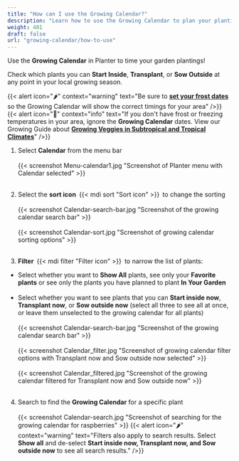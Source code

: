 ```yaml
---
title: "How can I use the Growing Calendar?"
description: "Learn how to use the Growing Calendar to plan your plantings"
weight: 401
draft: false
url: "growing-calendar/how-to-use"
---
```


Use the **Growing Calendar** in Planter to time your garden plantings!

Check which plants you can **Start Inside**, **Transplant**, or **Sow Outside** at any point in your local growing season.

{{< alert icon="🌶️" context="warning" text="Be sure to [**set your frost dates**](../../getting-started/frost-dates) so the Growing Calendar will show the correct timings for your area" />}}
{{< alert icon="🌴" context="info" text="If you don't have frost or freezing temperatures in your area, ignore the **Growing Calendar** dates. View our Growing Guide about [**Growing Veggies in Subtropical and Tropical Climates**](https://blog.planter.garden/posts/growing-veggies-in-subtropical-and-tropical-climates/)" />}}

1. Select **Calendar** from the menu bar<br /><br />
{{< screenshot Menu-calendar1.jpg "Screenshot of Planter menu with Calendar selected" >}}<br /><br />

2. Select the **sort icon** {{< mdi sort "Sort icon" >}} to change the sorting<br /><br />
{{< screenshot Calendar-search-bar.jpg "Screenshot of the growing calendar search bar" >}}<br /><br />
{{< screenshot Calendar-sort.jpg "Screenshot of growing calendar sorting options" >}}<br /><br />

3. **Filter** {{< mdi filter "Filter icon" >}} to narrow the list of plants:<br />
- Select whether you want to **Show All** plants, see only your **Favorite plants** or see only the plants you have planned to plant **In Your Garden**<br /><br />
- Select whether you want to see plants that you can **Start inside now**, **Transplant now**, or **Sow outside now** (select all three to see all at once, or leave them unselected to the growing calendar for all plants)<br /><br />
{{< screenshot Calendar-search-bar.jpg "Screenshot of the growing calendar search bar" >}}<br /><br />
{{< screenshot Calendar_filter.jpg "Screenshot of growing calendar filter options with Transplant now and Sow outside now selected" >}}<br /><br />
{{< screenshot Calendar_filtered.jpg "Screenshot of the growing calendar filtered for Transplant now and Sow outside now" >}}<br /><br />

4. Search to find the **Growing Calendar** for a specific plant<br /><br />
{{< screenshot Calendar-search.jpg "Screenshot of searching for the growing calendar for raspberries" >}}
{{< alert icon="🌶️" context="warning" text="Filters also apply to search results. Select **Show all** and de-select **Start inside now, Transplant now, and Sow outside now** to see all search results." />}}
